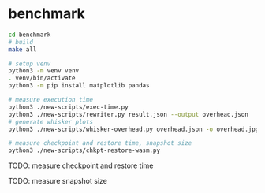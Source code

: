 # benchmark

```bash
cd benchmark
# build
make all

# setup venv
python3 -m venv venv
. venv/bin/activate
python3 -m pip install matplotlib pandas

# measure execution time
python3 ./new-scripts/exec-time.py
python3 ./new-scripts/rewriter.py result.json --output overhead.json
# generate whisker plots
python3 ./new-scripts/whisker-overhead.py overhead.json -o overhead.jpg

# measure checkpoint and restore time, snapshot size
python3 ./new-scripts/chkpt-restore-wasm.py
```

TODO: measure checkpoint and restore time

TODO: measure snapshot size
